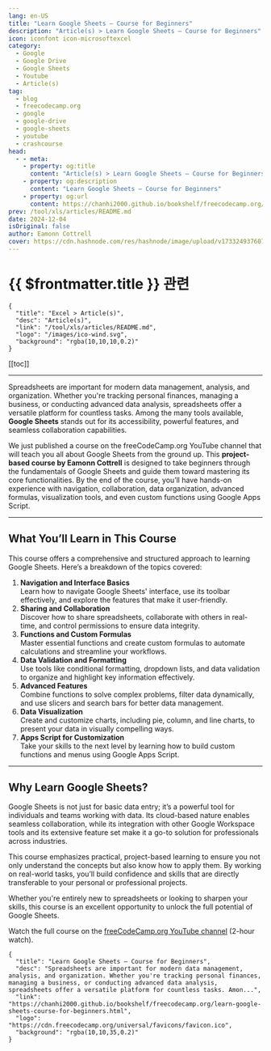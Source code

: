 ```yaml
---
lang: en-US
title: "Learn Google Sheets – Course for Beginners"
description: "Article(s) > Learn Google Sheets – Course for Beginners"
icon: iconfont icon-microsoftexcel
category:
  - Google
  - Google Drive
  - Google Sheets
  - Youtube
  - Article(s)
tag:
  - blog
  - freecodecamp.org
  - google
  - google-drive
  - google-sheets
  - youtube
  - crashcourse
head:
  - - meta:
    - property: og:title
      content: "Article(s) > Learn Google Sheets – Course for Beginners"
    - property: og:description
      content: "Learn Google Sheets – Course for Beginners"
    - property: og:url
      content: https://chanhi2000.github.io/bookshelf/freecodecamp.org/learn-google-sheets-course-for-beginners.html
prev: /tool/xls/articles/README.md
date: 2024-12-04
isOriginal: false
author: Eamonn Cottrell
cover: https://cdn.hashnode.com/res/hashnode/image/upload/v1733249376070/af3b622d-ff58-446a-ae47-b4dcac71cffe.jpeg
---
```


# {{ $frontmatter.title }} 관련

```component VPCard
{
  "title": "Excel > Article(s)",
  "desc": "Article(s)",
  "link": "/tool/xls/articles/README.md",
  "logo": "/images/ico-wind.svg",
  "background": "rgba(10,10,10,0.2)"
}
```

[[toc]]

---

<SiteInfo
  name="Learn Google Sheets – Course for Beginners"
  desc="Spreadsheets are important for modern data management, analysis, and organization. Whether you're tracking personal finances, managing a business, or conducting advanced data analysis, spreadsheets offer a versatile platform for countless tasks. Amon..."
  url="https://freecodecamp.org/news/learn-google-sheets-course-for-beginners"
  logo="https://cdn.freecodecamp.org/universal/favicons/favicon.ico"
  preview="https://cdn.hashnode.com/res/hashnode/image/upload/v1733249376070/af3b622d-ff58-446a-ae47-b4dcac71cffe.jpeg"/>

Spreadsheets are important for modern data management, analysis, and organization. Whether you're tracking personal finances, managing a business, or conducting advanced data analysis, spreadsheets offer a versatile platform for countless tasks. Among the many tools available, **Google Sheets** stands out for its accessibility, powerful features, and seamless collaboration capabilities.

We just published a course on the freeCodeCamp.org YouTube channel that will teach you all about Google Sheets from the ground up. This **project-based course by Eamonn Cottrell** is designed to take beginners through the fundamentals of Google Sheets and guide them toward mastering its core functionalities. By the end of the course, you’ll have hands-on experience with navigation, collaboration, data organization, advanced formulas, visualization tools, and even custom functions using Google Apps Script.

---

## What You’ll Learn in This Course

This course offers a comprehensive and structured approach to learning Google Sheets. Here’s a breakdown of the topics covered:

1. **Navigation and Interface Basics**  
    Learn how to navigate Google Sheets' interface, use its toolbar effectively, and explore the features that make it user-friendly.
2. **Sharing and Collaboration**  
    Discover how to share spreadsheets, collaborate with others in real-time, and control permissions to ensure data integrity.
3. **Functions and Custom Formulas**  
    Master essential functions and create custom formulas to automate calculations and streamline your workflows.
4. **Data Validation and Formatting**  
    Use tools like conditional formatting, dropdown lists, and data validation to organize and highlight key information effectively.
5. **Advanced Features**  
    Combine functions to solve complex problems, filter data dynamically, and use slicers and search bars for better data management.
6. **Data Visualization**  
    Create and customize charts, including pie, column, and line charts, to present your data in visually compelling ways.
7. **Apps Script for Customization**  
    Take your skills to the next level by learning how to build custom functions and menus using Google Apps Script.

---

## Why Learn Google Sheets?

Google Sheets is not just for basic data entry; it’s a powerful tool for individuals and teams working with data. Its cloud-based nature enables seamless collaboration, while its integration with other Google Workspace tools and its extensive feature set make it a go-to solution for professionals across industries.

This course emphasizes practical, project-based learning to ensure you not only understand the concepts but also know how to apply them. By working on real-world tasks, you’ll build confidence and skills that are directly transferable to your personal or professional projects.

Whether you're entirely new to spreadsheets or looking to sharpen your skills, this course is an excellent opportunity to unlock the full potential of Google Sheets.

Watch the full course on the [<FontIcon icon="fa-brands fa-youtube"/>freeCodeCamp.org YouTube channel](https://youtu.be/cWGQncQxaHI) (2-hour watch).

<VidStack src="youtube/cWGQncQxaHI" />

<!-- TODO: add ARTICLE CARD -->
```component VPCard
{
  "title": "Learn Google Sheets – Course for Beginners",
  "desc": "Spreadsheets are important for modern data management, analysis, and organization. Whether you're tracking personal finances, managing a business, or conducting advanced data analysis, spreadsheets offer a versatile platform for countless tasks. Amon...",
  "link": "https://chanhi2000.github.io/bookshelf/freecodecamp.org/learn-google-sheets-course-for-beginners.html",
  "logo": "https://cdn.freecodecamp.org/universal/favicons/favicon.ico",
  "background": "rgba(10,10,35,0.2)"
}
```
